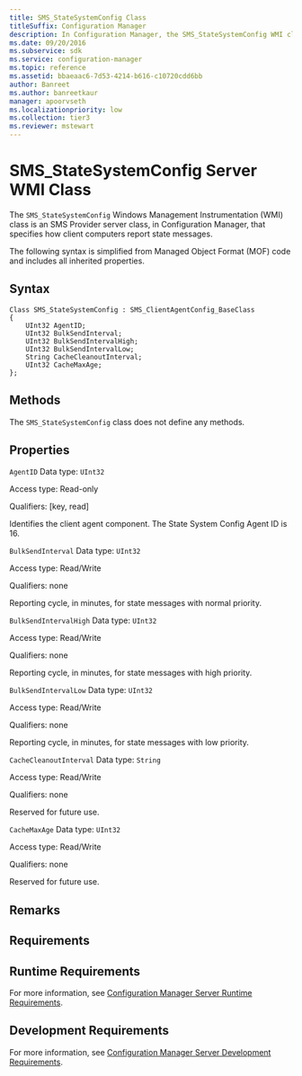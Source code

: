 ```yaml
---
title: SMS_StateSystemConfig Class
titleSuffix: Configuration Manager
description: In Configuration Manager, the SMS_StateSystemConfig WMI class is an SMS Provider server class that specifies how client computers report state messages.
ms.date: 09/20/2016
ms.subservice: sdk
ms.service: configuration-manager
ms.topic: reference
ms.assetid: bbaeaac6-7d53-4214-b616-c10720cdd6bb
author: Banreet
ms.author: banreetkaur
manager: apoorvseth
ms.localizationpriority: low
ms.collection: tier3
ms.reviewer: mstewart
---
```

# SMS_StateSystemConfig Server WMI Class
The `SMS_StateSystemConfig` Windows Management Instrumentation (WMI) class is an SMS Provider server class, in Configuration Manager, that specifies how client computers report state messages.

 The following syntax is simplified from Managed Object Format (MOF) code and includes all inherited properties.

## Syntax

```
Class SMS_StateSystemConfig : SMS_ClientAgentConfig_BaseClass
{
    UInt32 AgentID;
    UInt32 BulkSendInterval;
    UInt32 BulkSendIntervalHigh;
    UInt32 BulkSendIntervalLow;
    String CacheCleanoutInterval;
    UInt32 CacheMaxAge;
};
```

## Methods
 The `SMS_StateSystemConfig` class does not define any methods.

## Properties
 `AgentID`
 Data type: `UInt32`

 Access type: Read-only

 Qualifiers: [key, read]

 Identifies the client agent component. The State System Config Agent ID is 16.

 `BulkSendInterval`
 Data type: `UInt32`

 Access type: Read/Write

 Qualifiers: none

 Reporting cycle, in minutes, for state messages with normal priority.

 `BulkSendIntervalHigh`
 Data type: `UInt32`

 Access type: Read/Write

 Qualifiers: none

 Reporting cycle, in minutes, for state messages with high priority.

 `BulkSendIntervalLow`
 Data type: `UInt32`

 Access type: Read/Write

 Qualifiers: none

 Reporting cycle, in minutes, for state messages with low priority.

 `CacheCleanoutInterval`
 Data type: `String`

 Access type: Read/Write

 Qualifiers: none

 Reserved for future use.

 `CacheMaxAge`
 Data type: `UInt32`

 Access type: Read/Write

 Qualifiers: none

 Reserved for future use.

## Remarks

## Requirements

## Runtime Requirements
 For more information, see [Configuration Manager Server Runtime Requirements](../../../../../develop/core/reqs/server-runtime-requirements.md).

## Development Requirements
 For more information, see [Configuration Manager Server Development Requirements](../../../../../develop/core/reqs/server-development-requirements.md).
